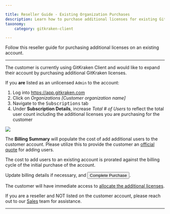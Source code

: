 ```yaml
---

title: Reseller Guide - Existing Organization Purchases 
description: Learn how to purchase additional licenses for existing GitKraken organizations
taxonomy:
    category: gitkraken-client

---
```


Follow this reseller guide for purchasing additional licenses on an existing account. 

***

The customer is currently using GitKraken Client and would like to expand their account by purchasing additional GitKraken licenses. 

If you <strong>are</strong> listed as an unlicensed `Admin` to the account:

1. Log into <a href="https://app.gitkraken.com" target="_blank">https://app.gitkraken.com</a>
2. Click on <em class="context-menu">Organizations  <i class="fa fa-caret-right"></i> [Customer organization name]</em> 
3. Navigate to the <kbd>Subscriptions</kbd> tab 
4. Under <strong>Subscription Details</strong>, increase *Total # of Users* to reflect the total user count including the additional licenses you are purchasing for the customer

<img src="/img/documentation/managing-organizations/buy/existing-purchases.gif" class="img-responsive center img-bordered">

The <strong>Billing Summary</strong> will populate the cost of add additional users to the customer account. Please utilize this to provide the customer an <a href="/account/quotes">official quote</a> for adding users.

<div class='callout callout--basic'>
    <p> The cost to add users to an existing account is prorated against the billing cycle of the initial purchase of the account. 
</p>
</div>

Update billing details if necessary, and <button class='button button--success button--ui button--nolink'>Complete Purchase</button>. 

The customer will have immediate access to <a href="/account/organizations/#allocating-licenses">allocate the additional licenses</a>. 

<div class='callout callout--warning'>
    <p> If you are a reseller and NOT listed on the customer account, please reach out to our <a href="mailto:sales@gitkraken.com">Sales</a> team for assistance. </p>
</div>

***